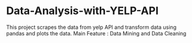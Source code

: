 # Data-Analysis-with-YELP-API
This project scrapes the data from yelp API and transform data using pandas and plots the data. Main Feature : Data Mining and Data Cleaning
